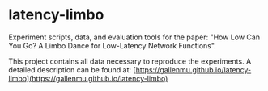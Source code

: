 # latency-limbo
Experiment scripts, data, and evaluation tools for the paper: "How Low Can You Go? A Limbo Dance for Low-Latency Network Functions".

This project contains all data necessary to reproduce the experiments.
A detailed description can be found at: [https://gallenmu.github.io/latency-limbo](https://gallenmu.github.io/latency-limbo)
